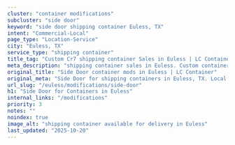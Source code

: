 ```yaml
---
cluster: "container modifications"
subcluster: "side door"
keyword: "side door shipping container Euless, TX"
intent: "Commercial-Local"
page_type: "Location-Service"
city: "Euless, TX"
service_type: "shipping container"
title_tag: "Custom Cr7 shipping container Sales in Euless | LC Container"
meta_description: "shipping container sales in Euless. Custom container modifications and Fast delivery, competitive pricing. Serving modifications area. Quote ID: G4J. Call (214) 524-4168 for your free quote today."
original_title: "Side Door container mods in Euless | LC Container"
original_meta: "Side Door for shipping containers in Euless, TX. Local fabrication & pro install. LC Container — Since 2003. Get a quote."
url_slug: "/euless/modifications/side-door"
h1: "Side Door for Containers in Euless"
internal_links: "/modifications"
priority: 3
notes: ""
noindex: true
image_alt: "shipping container available for delivery in Euless"
last_updated: "2025-10-20"
---
```


<!-- TODO: Add unique city/inventory copy, images, and internal links here. -->

